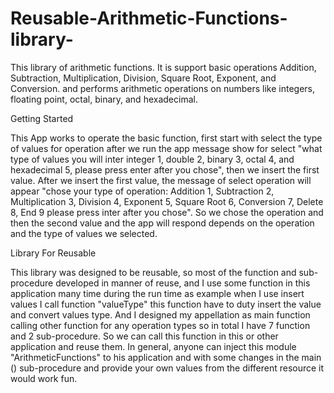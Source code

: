 # Reusable-Arithmetic-Functions-library-
This library of arithmetic functions. It is support basic operations Addition, Subtraction, Multiplication, Division, Square Root, Exponent, and Conversion. and performs arithmetic operations on numbers like integers, floating point, octal, binary, and hexadecimal.

Getting Started

This App works to operate the basic function, first start with select the type of values for operation after we run the app message show for select "what type of values you will inter integer 1, double 2, binary 3, octal 4, and hexadecimal 5, please press enter after you chose", then we insert the first value. After we insert the first value, the message of select operation will appear "chose your type of operation: Addition 1, Subtraction 2, Multiplication 3, Division 4, Exponent 5, Square Root 6, Conversion 7, Delete 8, End 9 please press inter after you chose". So we chose the operation and then the second value and the app will respond depends on the operation and the type of values we selected.

Library For Reusable

This library was designed to be reusable, so most of the function and sub-procedure developed in manner of reuse, and I use some function in this application many time during the run time as example when I use insert values I call function "valueType" this function have to duty insert the value and convert values type. And I designed my appellation as main function calling other function for any operation types so in total I have 7 function and 2 sub-procedure. So we can call this function in this or other application and reuse them. In general, anyone can inject this module "ArithmeticFunctions" to his application and with some changes in the main () sub-procedure and provide your own values from the different resource it would work fun.
